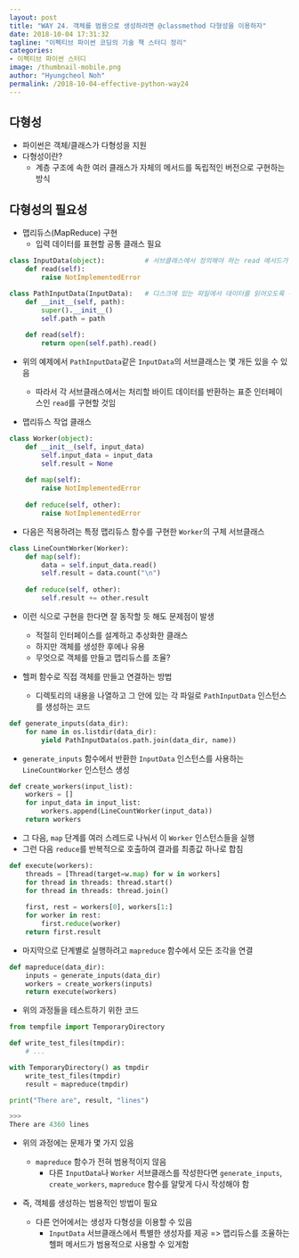 ```yaml
---
layout: post
title: "WAY 24. 객체를 범용으로 생성하려면 @classmethod 다형성을 이용하자"
date: 2018-10-04 17:31:32
tagline: "이펙티브 파이썬 코딩의 기술 책 스터디 정리"
categories:
- 이펙티브 파이썬 스터디
image: /thumbnail-mobile.png
author: "Hyungcheol Noh"
permalink: /2018-10-04-effective-python-way24
---
```


## 다형성
- 파이썬은 객체/클래스가 다형성을 지원
- 다형성이란?
  - 계층 구조에 속한 여러 클래스가 자체의 메서드를 독립적인 버전으로 구현하는 방식

## 다형성의 필요성
- 맵리듀스(MapReduce) 구현
  - 입력 데이터를 표현할 공통 클래스 필요

```python
class InputData(object):          # 서브클래스에서 정의해야 하는 read 메서드가 있는 입력 데이터 클래스
    def read(self):
        raise NotImplementedError

class PathInputData(InputData):   # 디스크에 있는 파일에서 데이터를 읽어오도록 구현한 InputData의 서브클래스
    def __init__(self, path):
        super().__init__()
        self.path = path
    
    def read(self):
        return open(self.path).read()
```

- 위의 예제에서 `PathInputData`같은 `InputData`의 서브클래스는 몇 개든 있을 수 있음
  - 따라서 각 서브클래스에서는 처리할 바이트 데이터를 반환하는 표준 인터페이스인 `read`를 구현할 것임
  
- 맵리듀스 작업 클래스

```python
class Worker(object):
    def __init__(self, input_data)
        self.input_data = input_data
        self.result = None
    
    def map(self):
        raise NotImplementedError
        
    def reduce(self, other):
        raise NotImplementedError

```

- 다음은 적용하려는 특정 맵리듀스 함수를 구현한 `Worker`의 구체 서브클래스

```python
class LineCountWorker(Worker):
    def map(self):
        data = self.input_data.read()
        self.result = data.count("\n")
    
    def reduce(self, other):
        self.result += other.result
```

- 이런 식으로 구현을 한다면 잘 동작할 듯 해도 문제점이 발생
  - 적절히 인터페이스를 설계하고 추상화한 클래스
  - 하지만 객체를 생성한 후에나 유용
  - 무엇으로 객체를 만들고 맵리듀스를 조율?

- 헬퍼 함수로 직접 객체를 만들고 연결하는 방법
  - 디렉토리의 내용을 나열하고 그 안에 있는 각 파일로 `PathInputData` 인스턴스를 생성하는 코드

```python
def generate_inputs(data_dir):
    for name in os.listdir(data_dir):
        yield PathInputData(os.path.join(data_dir, name))
```

- `generate_inputs` 함수에서 반환한 `InputData` 인스턴스를 사용하는 `LineCountWorker` 인스턴스 생성

```python
def create_workers(input_list):
    workers = []
    for input_data in input_list:
        workers.append(LineCountWorker(input_data))
    return workers
```

- 그 다음, `map` 단계를 여러 스레드로 나눠서 이 `Worker` 인스턴스들을 실행
- 그런 다음 `reduce`를 반복적으로 호출하여 결과를 최종값 하나로 합침

```python
def execute(workers):
    threads = [Thread(target=w.map) for w in workers]
    for thread in threads: thread.start()
    for thread in threads: thread.join()
    
    first, rest = workers[0], workers[1:]
    for worker in rest:
        first.reduce(worker)
    return first.result
```

- 마지막으로 단계별로 실행하려고 `mapreduce` 함수에서 모든 조각을 연결

```python
def mapreduce(data_dir):
    inputs = generate_inputs(data_dir)
    workers = create_workers(inputs)
    return execute(workers)
```

- 위의 과정들을 테스트하기 위한 코드

```python
from tempfile import TemporaryDirectory

def write_test_files(tmpdir):
    # ...

with TemporaryDirectory() as tmpdir
    write_test_files(tmpdir)
    result = mapreduce(tmpdir)

print("There are", result, "lines")

>>>
There are 4360 lines
```

- 위의 과정에는 문제가 몇 가지 있음
  - `mapreduce` 함수가 전혀 범용적이지 않음
    - 다른 `InputData`나 `Worker` 서브클래스를 작성한다면 `generate_inputs`, `create_workers`, `mapreduce` 함수를 알맞게 다시 작성해야 함

- 즉, 객체를 생성하는 범용적인 방법이 필요
  - 다른 언어에서는 생성자 다형성을 이용할 수 있음
    - `InputData` 서브클래스에서 특별한 생성자를 제공 => 맵리듀스를 조율하는 헬퍼 메서드가 범용적으로 사용할 수 있게함
